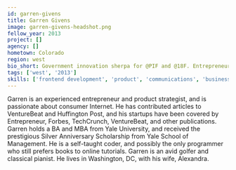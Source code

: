 ```yaml
---
id: garren-givens
title: Garren Givens
image: garren-givens-headshot.png
fellow_year: 2013
project: []
agency: []
hometown: Colorado
region: west
bio_short: Government innovation sherpa for @PIF and @18F. Entrepreneur and consultant turned social impact junkie. Husband. Father. Founder. Yalie. 
tags: ['west', '2013']
skills: ['frontend development', 'product', 'communications', 'business development', 'backend development', 'digital']
---
```


Garren is an experienced entrepreneur and product strategist, and is passionate about consumer Internet.  He has contributed articles to VentureBeat and Huffington Post, and his startups have been covered by Entrepreneur, Forbes, TechCrunch, VentureBeat, and other publications.  Garren holds a BA and MBA from Yale University, and received the prestigious Silver Anniversary Scholarship from Yale School of Management.  He is a self-taught coder, and possibly the only programmer who still prefers books to online tutorials.  Garren is an avid golfer and classical pianist.  He lives in Washington, DC, with his wife, Alexandra.
